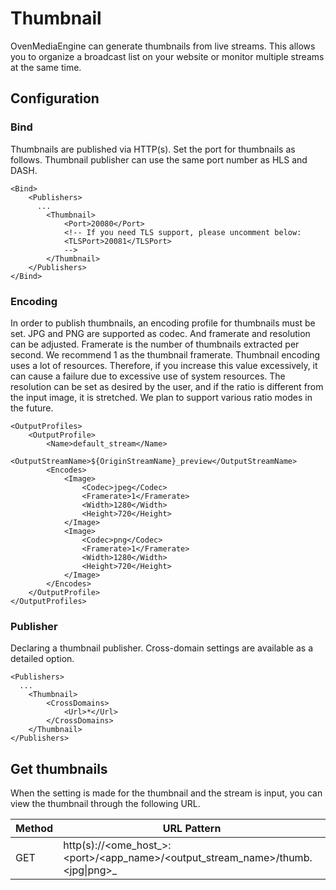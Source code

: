 # Thumbnail

OvenMediaEngine can generate thumbnails from live streams. This allows you to organize a broadcast list on your website or monitor multiple streams at the same time.

## Configuration

### Bind

Thumbnails are published via HTTP(s). Set the port for thumbnails as follows. Thumbnail publisher can use the same port number as HLS and DASH.

```markup
<Bind>
	<Publishers>
	  ...
		<Thumbnail>
			<Port>20080</Port>
			<!-- If you need TLS support, please uncomment below:
			<TLSPort>20081</TLSPort>
			-->
		</Thumbnail>
	</Publishers>
</Bind>
```

### Encoding

In order to publish thumbnails, an encoding profile for thumbnails must be set. JPG and PNG are supported as codec. And framerate and resolution can be adjusted.  Framerate is the number of thumbnails extracted per second. We recommend 1 as the thumbnail framerate. Thumbnail encoding uses a lot of resources. Therefore, if you increase this value excessively, it can cause a failure due to excessive use of system resources. The resolution can be set as desired by the user, and if the ratio is different from the input image, it is stretched. We plan to support various ratio modes in the future.

```markup
<OutputProfiles>
	<OutputProfile>
		<Name>default_stream</Name>
		<OutputStreamName>${OriginStreamName}_preview</OutputStreamName>
		<Encodes>
			<Image>
				<Codec>jpeg</Codec>
				<Framerate>1</Framerate>
				<Width>1280</Width>
				<Height>720</Height>
			</Image>
			<Image>
				<Codec>png</Codec>
				<Framerate>1</Framerate>
				<Width>1280</Width>
				<Height>720</Height>
			</Image>
		</Encodes>
	</OutputProfile>
</OutputProfiles>
```

### Publisher

Declaring a thumbnail publisher. Cross-domain settings are available as a detailed option.

```markup
<Publishers>
  ...
	<Thumbnail>
		<CrossDomains>
			<Url>*</Url>
		</CrossDomains>	
	</Thumbnail>
</Publishers>
```

## Get thumbnails

When the setting is made for the thumbnail and the stream is input, you can view the thumbnail through the following URL.

| Method | URL Pattern                                                                             |
| ------ | --------------------------------------------------------------------------------------- |
| GET    | http(s)://\<ome\_host_>:\<port>/\<app\_name>/\<output\_stream\_name>/thumb.\<jpg\|png>_ |
